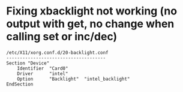 # Fixing xbacklight not working (no output with get, no change when calling set or inc/dec)

```
/etc/X11/xorg.conf.d/20-backlight.conf
-------------------------------------
Section "Device"
    Identifier  "Card0"
    Driver      "intel"
    Option      "Backlight"  "intel_backlight"
EndSection
```
